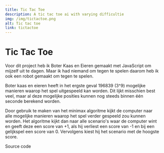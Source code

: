 ```yaml
---
title: Tic Tac Toe
description: A tic tac toe ai with varying difficultie
img: /img/tictactoe.png
alt: Tic tac toe
link: tictactoe
---
```


# Tic Tac Toe

Voor dit project heb ik Boter Kaas en Eieren gemaakt met JavaScript om
mijzelf uit te dagen. Maar ik had niemand om tegen te spelen daarom heb
ik ook een robot gemaakt om tegen te spelen.

Boter kaas en eieren heeft in het ergste geval 196839 (3^9) mogelijke
manieren waarop het spel uitgespeeld kan worden. Dit lijkt misschien
best veel, maar al deze mogelijke posities kunnen nog steeds binnen één
seconde berekend worden.

<tic-tac-toe></tic-tac-toe>

Door gebruik te maken van het minimax algoritme kijkt de computer naar
alle mogelijke manieren waarop het spel verder gespeeld zou kunnen
worden. Het algoritme kijkt dan naar alle scenario's waar de computer
wint en geeft deze een score van +1, als hij verliest een score van -1
en bij een gelijkspel een score van 0. Vervolgens kiest hij het scenario
met de hoogste score.

<icon-link href="https://github.com/Vuurvos1/tictactoe" target="_blank" icon="github">
Source code
</icon-link>
